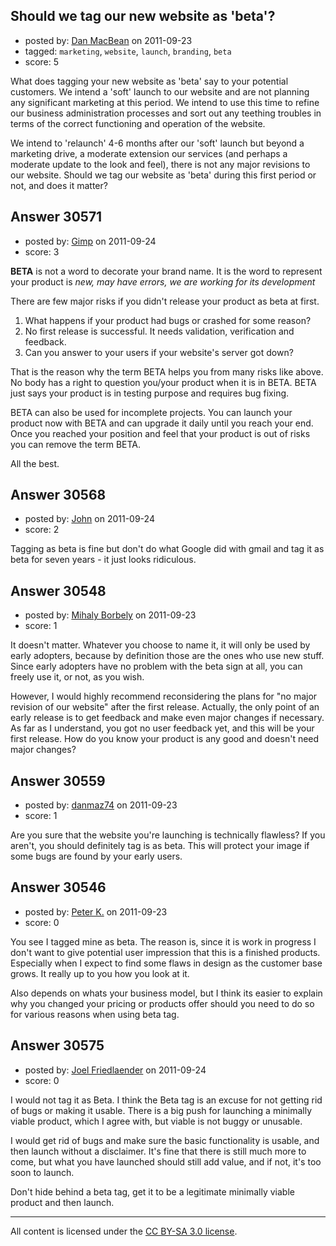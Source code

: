 ## Should we tag our new website as 'beta'?

- posted by: [Dan MacBean](https://stackexchange.com/users/-1/13384-dan-macbean) on 2011-09-23
- tagged: `marketing`, `website`, `launch`, `branding`, `beta`
- score: 5

What does tagging your new website as 'beta' say to your potential customers. We intend a 'soft' launch to our website and are not planning any significant marketing at this period. We intend to use this time to refine our business administration processes and sort out any teething troubles in terms of the correct functioning and operation of the website. 

We intend to 'relaunch' 4-6 months after our 'soft' launch but beyond a marketing drive, a moderate extension our services (and perhaps a moderate update to the look and feel), there is not any major revisions to our website. Should we tag our website as 'beta' during this first period or not, and does it matter?


## Answer 30571

- posted by: [Gimp](https://stackexchange.com/users/-1/13350-gimp) on 2011-09-24
- score: 3

**BETA** is not a word to decorate your brand name. It is the word to represent your product is *new, may have errors, we are working for its development*

There are few major risks if you didn't release your product as beta at first.

1) What happens if your product had bugs or crashed for some reason?
2) No first release is successful. It needs validation, verification and feedback.
3) Can you answer to your users if your website's server got down?

That is the reason why the term BETA helps you from many risks like above. No body has a right to question you/your product when it is in BETA. BETA just says your product is in testing purpose and requires bug fixing.

BETA can also be used for incomplete projects. You can launch your product now with BETA and can upgrade it daily until you reach your end. Once you reached your position and feel that your product is out of risks you can remove the term BETA.


All the best.


## Answer 30568

- posted by: [John](https://stackexchange.com/users/-1/13157-john) on 2011-09-24
- score: 2

Tagging as beta is fine but don't do what Google did with gmail and tag it as beta for seven years - it just looks ridiculous.


## Answer 30548

- posted by: [Mihaly Borbely](https://stackexchange.com/users/-1/13257-mihaly-borbely) on 2011-09-23
- score: 1

It doesn't matter. Whatever you choose to name it, it will only be used by early adopters, because by definition those are the ones who use new stuff. Since early adopters have no problem with the beta sign at all, you can freely use it, or not, as you wish.

However, I would highly recommend reconsidering the plans for "no major revision of our website" after the first release. Actually, the only point of an early release is to get feedback and make even major changes if necessary. As far as I understand, you got no user feedback yet, and this will be your first release. How do you know your product is any good and doesn't need major changes?


## Answer 30559

- posted by: [danmaz74](https://stackexchange.com/users/-1/12083-danmaz74) on 2011-09-23
- score: 1

Are you sure that the website you're launching is technically flawless? If you aren't, you should definitely tag is as beta. This will protect your image if some bugs are found by your early users.


## Answer 30546

- posted by: [Peter K.](https://stackexchange.com/users/-1/13392-peter-k) on 2011-09-23
- score: 0

You see I tagged mine as beta. The reason is, since it is work in progress I don't want to give potential user impression that this is a finished products. Especially when I expect to find some flaws in design as the customer base grows. It really up to you how you look at it.

Also depends on whats your business model, but I think its easier to explain why you changed your pricing or products offer should you need to do so for various reasons when using beta tag.


## Answer 30575

- posted by: [Joel Friedlaender](https://stackexchange.com/users/-1/5543-joel-friedlaender) on 2011-09-24
- score: 0

I would not tag it as Beta. I think the Beta tag is an excuse for not getting rid of bugs or making it usable. There is a big push for launching a minimally viable product, which I agree with, but viable is not buggy or unusable. 

I would get rid of bugs and make sure the basic functionality is usable, and then launch without a disclaimer. It's fine that there is still much more to come, but what you have launched should still add value, and if not, it's too soon to launch.

Don't hide behind a beta tag, get it to be a legitimate minimally viable product and then launch.



---

All content is licensed under the [CC BY-SA 3.0 license](https://creativecommons.org/licenses/by-sa/3.0/).
